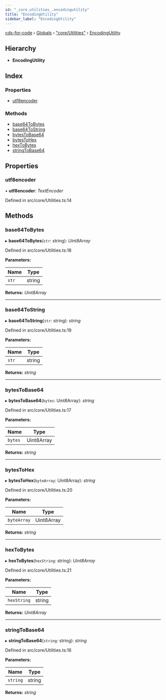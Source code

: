 ```yaml
---
id: "_core_utilities_.encodingutility"
title: "EncodingUtility"
sidebar_label: "EncodingUtility"
---
```


[cds-for-code](../index.md) › [Globals](../globals.md) › ["core/Utilities"](../modules/_core_utilities_.md) › [EncodingUtility](_core_utilities_.encodingutility.md)

## Hierarchy

* **EncodingUtility**

## Index

### Properties

* [utf8encoder](_core_utilities_.encodingutility.md#utf8encoder)

### Methods

* [base64ToBytes](_core_utilities_.encodingutility.md#base64tobytes)
* [base64ToString](_core_utilities_.encodingutility.md#base64tostring)
* [bytesToBase64](_core_utilities_.encodingutility.md#bytestobase64)
* [bytesToHex](_core_utilities_.encodingutility.md#bytestohex)
* [hexToBytes](_core_utilities_.encodingutility.md#hextobytes)
* [stringToBase64](_core_utilities_.encodingutility.md#stringtobase64)

## Properties

###  utf8encoder

• **utf8encoder**: *TextEncoder*

Defined in src/core/Utilities.ts:14

## Methods

###  base64ToBytes

▸ **base64ToBytes**(`str`: string): *Uint8Array*

Defined in src/core/Utilities.ts:18

**Parameters:**

Name | Type |
------ | ------ |
`str` | string |

**Returns:** *Uint8Array*

___

###  base64ToString

▸ **base64ToString**(`str`: string): *string*

Defined in src/core/Utilities.ts:19

**Parameters:**

Name | Type |
------ | ------ |
`str` | string |

**Returns:** *string*

___

###  bytesToBase64

▸ **bytesToBase64**(`bytes`: Uint8Array): *string*

Defined in src/core/Utilities.ts:17

**Parameters:**

Name | Type |
------ | ------ |
`bytes` | Uint8Array |

**Returns:** *string*

___

###  bytesToHex

▸ **bytesToHex**(`byteArray`: Uint8Array): *string*

Defined in src/core/Utilities.ts:20

**Parameters:**

Name | Type |
------ | ------ |
`byteArray` | Uint8Array |

**Returns:** *string*

___

###  hexToBytes

▸ **hexToBytes**(`hexString`: string): *Uint8Array*

Defined in src/core/Utilities.ts:21

**Parameters:**

Name | Type |
------ | ------ |
`hexString` | string |

**Returns:** *Uint8Array*

___

###  stringToBase64

▸ **stringToBase64**(`string`: string): *string*

Defined in src/core/Utilities.ts:16

**Parameters:**

Name | Type |
------ | ------ |
`string` | string |

**Returns:** *string*
